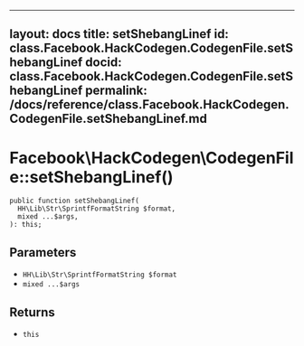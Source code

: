 
***

layout: docs
title: setShebangLinef
id: class.Facebook.HackCodegen.CodegenFile.setShebangLinef
docid: class.Facebook.HackCodegen.CodegenFile.setShebangLinef
permalink: /docs/reference/class.Facebook.HackCodegen.CodegenFile.setShebangLinef.md
---







# Facebook\\HackCodegen\\CodegenFile::setShebangLinef()




``` Hack
public function setShebangLinef(
  HH\Lib\Str\SprintfFormatString $format,
  mixed ...$args,
): this;
```




## Parameters




* ` HH\Lib\Str\SprintfFormatString $format `
* ` mixed ...$args `




## Returns




- ` this `